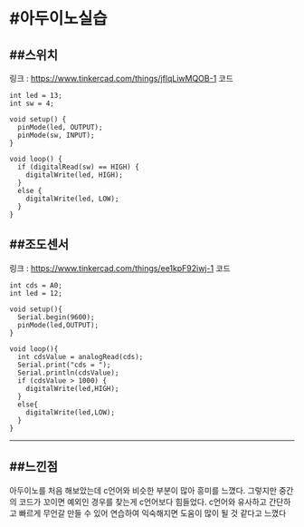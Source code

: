 #아두이노실습
============
##스위치
---------
링크 : https://www.tinkercad.com/things/jflqLiwMQOB-1
코드
```
int led = 13;
int sw = 4;

void setup() {
  pinMode(led, OUTPUT);
  pinMode(sw, INPUT);
}

void loop() {
  if (digitalRead(sw) == HIGH) {
    digitalWrite(led, HIGH);
  }
  else {
    digitalWrite(led, LOW);
  }
}
```

##조도센서
---------
링크 : https://www.tinkercad.com/things/ee1kpF92iwj-1
코드
```
int cds = A0;
int led = 12;

void setup(){
  Serial.begin(9600);
  pinMode(led,OUTPUT);
}

void loop(){
  int cdsValue = analogRead(cds);
  Serial.print("cds = ");
  Serial.println(cdsValue);
  if (cdsValue > 1000) {
    digitalWrite(led,HIGH);
  }
  else{
    digitalWrite(led,LOW);
  }
}
```

---
##느낀점
-------
아두이노를 처음 해보았는데 c언어와 비슷한 부분이 많아 흥미를 느꼈다. 그렇지만 중간의 코드가 꼬이면 예외인 경우를 찾는게 c언어보다 힘들었다. 
c언어와 유사하고 간단하고 빠르게 무언갈 만들 수 있어 연습하여 익숙해지면 도움이 많이 될 것 같다고 느꼈다
